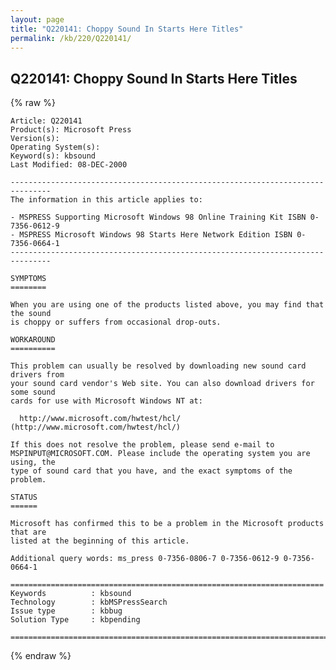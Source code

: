 ```yaml
---
layout: page
title: "Q220141: Choppy Sound In Starts Here Titles"
permalink: /kb/220/Q220141/
---
```


## Q220141: Choppy Sound In Starts Here Titles

{% raw %}

	Article: Q220141
	Product(s): Microsoft Press
	Version(s): 
	Operating System(s): 
	Keyword(s): kbsound
	Last Modified: 08-DEC-2000
	
	-------------------------------------------------------------------------------
	The information in this article applies to:
	
	- MSPRESS Supporting Microsoft Windows 98 Online Training Kit ISBN 0-7356-0612-9 
	- MSPRESS Microsoft Windows 98 Starts Here Network Edition ISBN 0-7356-0664-1 
	-------------------------------------------------------------------------------
	
	SYMPTOMS
	========
	
	When you are using one of the products listed above, you may find that the sound
	is choppy or suffers from occasional drop-outs.
	
	WORKAROUND
	==========
	
	This problem can usually be resolved by downloading new sound card drivers from
	your sound card vendor's Web site. You can also download drivers for some sound
	cards for use with Microsoft Windows NT at:
	
	  http://www.microsoft.com/hwtest/hcl/ (http://www.microsoft.com/hwtest/hcl/)
	
	If this does not resolve the problem, please send e-mail to
	MSPINPUT@MICROSOFT.COM. Please include the operating system you are using, the
	type of sound card that you have, and the exact symptoms of the problem.
	
	STATUS
	======
	
	Microsoft has confirmed this to be a problem in the Microsoft products that are
	listed at the beginning of this article.
	
	Additional query words: ms_press 0-7356-0806-7 0-7356-0612-9 0-7356-0664-1
	
	======================================================================
	Keywords          : kbsound 
	Technology        : kbMSPressSearch
	Issue type        : kbbug
	Solution Type     : kbpending
	
	=============================================================================
	

{% endraw %}
